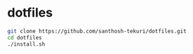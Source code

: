 # dotfiles

~~~sh
git clone https://github.com/santhosh-tekuri/dotfiles.git
cd dotfiles
./install.sh
~~~
